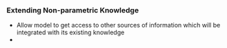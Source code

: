 ### Extending Non-parametric Knowledge
* Allow model to get access to other sources of information which will be integrated with its existing knowledge
* 